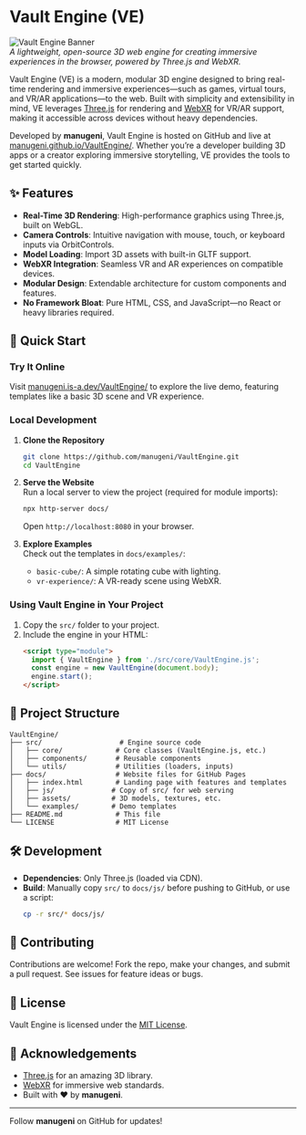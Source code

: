# Vault Engine (VE)

![Vault Engine Banner]()  
*A lightweight, open-source 3D web engine for creating immersive experiences in the browser, powered by Three.js and WebXR.*

Vault Engine (VE) is a modern, modular 3D engine designed to bring real-time rendering and immersive experiences—such as games, virtual tours, and VR/AR applications—to the web. Built with simplicity and extensibility in mind, VE leverages [Three.js](https://threejs.org/) for rendering and [WebXR](https://immersiveweb.dev/) for VR/AR support, making it accessible across devices without heavy dependencies.

Developed by **manugeni**, Vault Engine is hosted on GitHub and live at [manugeni.github.io/VaultEngine/](https://manugeni.github.io/VaultEngine/). Whether you’re a developer building 3D apps or a creator exploring immersive storytelling, VE provides the tools to get started quickly.

## ✨ Features

- **Real-Time 3D Rendering**: High-performance graphics using Three.js, built on WebGL.
- **Camera Controls**: Intuitive navigation with mouse, touch, or keyboard inputs via OrbitControls.
- **Model Loading**: Import 3D assets with built-in GLTF support.
- **WebXR Integration**: Seamless VR and AR experiences on compatible devices.
- **Modular Design**: Extendable architecture for custom components and features.
- **No Framework Bloat**: Pure HTML, CSS, and JavaScript—no React or heavy libraries required.

## 🚀 Quick Start

### Try It Online
Visit [manugeni.is-a.dev/VaultEngine/](https://manugeni.is-a.dev/VaultEngine/) to explore the live demo, featuring templates like a basic 3D scene and VR experience.

### Local Development
1. **Clone the Repository**  
   ```bash
   git clone https://github.com/manugeni/VaultEngine.git
   cd VaultEngine
   ```

2. **Serve the Website**  
   Run a local server to view the project (required for module imports):
   ```bash
   npx http-server docs/
   ```
   Open `http://localhost:8080` in your browser.

3. **Explore Examples**  
   Check out the templates in `docs/examples/`:
   - `basic-cube/`: A simple rotating cube with lighting.
   - `vr-experience/`: A VR-ready scene using WebXR.

### Using Vault Engine in Your Project
1. Copy the `src/` folder to your project.
2. Include the engine in your HTML:
   ```html
   <script type="module">
     import { VaultEngine } from './src/core/VaultEngine.js';
     const engine = new VaultEngine(document.body);
     engine.start();
   </script>
   ```

## 📂 Project Structure

```
VaultEngine/
├── src/                   # Engine source code
│   ├── core/             # Core classes (VaultEngine.js, etc.)
│   ├── components/       # Reusable components
│   └── utils/            # Utilities (loaders, inputs)
├── docs/                 # Website files for GitHub Pages
│   ├── index.html        # Landing page with features and templates
│   ├── js/              # Copy of src/ for web serving
│   ├── assets/          # 3D models, textures, etc.
│   └── examples/        # Demo templates
├── README.md             # This file
└── LICENSE               # MIT License
```

## 🛠️ Development

- **Dependencies**: Only Three.js (loaded via CDN).
- **Build**: Manually copy `src/` to `docs/js/` before pushing to GitHub, or use a script:
  ```bash
  cp -r src/* docs/js/
  ```

## 🤝 Contributing

Contributions are welcome! Fork the repo, make your changes, and submit a pull request. See issues for feature ideas or bugs.

## 📜 License

Vault Engine is licensed under the [MIT License](LICENSE).

## 🌟 Acknowledgements

- [Three.js](https://threejs.org/) for an amazing 3D library.
- [WebXR](https://immersiveweb.dev/) for immersive web standards.
- Built with ❤️ by **manugeni**.

---
Follow **manugeni** on GitHub for updates!
```
